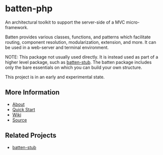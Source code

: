 # batten-php

An architectural toolkit to support the server-side of a MVC micro-framework.

Batten provides various classes, functions, and patterns which facilitate routing, component resolution, modularization,
extension, and more. It can be used in a web-server and terminal environment.

NOTE: This package not usually used directly. It is instead used as part of a higher level package, such as
[batten-stub](https://github.com/mikecaines/batten-stub/). The batten package includes only the bare essentials
on which you can build your own structure.

This project is in an early and experimental state.

## More Information

* [About](https://github.com/mikecaines/batten-php/wiki/About)
* [Quick Start](https://github.com/mikecaines/batten-php/wiki/Quick-Start)
* [Wiki](https://github.com/mikecaines/batten-php/wiki)
* [Source](https://github.com/mikecaines/batten-php)

## Related Projects

* [batten-stub](https://github.com/mikecaines/batten-stub)
